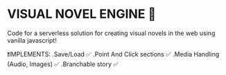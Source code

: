 # VISUAL NOVEL ENGINE 📖
Code for a serverless solution for creating visual novels in the web using vanilla javascript!

❗IMPLEMENTS:
.Save/Load ✅
.Point And Click sections ✅
.Media Handling (Audio, Images) ✅
.Branchable story ✅
